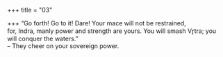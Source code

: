 +++
title = "03"

+++
“Go forth! Go to it! Dare! Your mace will not be restrained,  
for, Indra, manly power and strength are yours. You will smash Vr̥tra;  you will conquer the waters.”  
– They cheer on your sovereign power.  